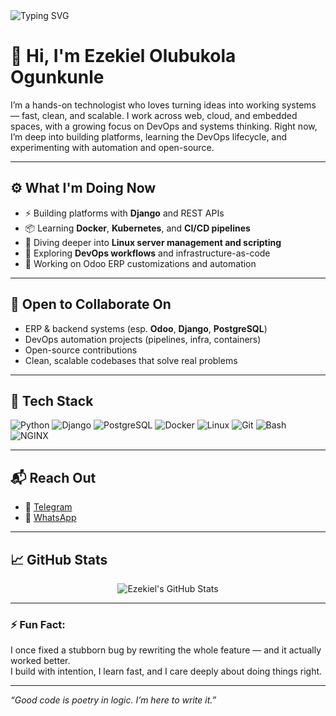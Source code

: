 <!-- Banner -->
<img src="https://readme-typing-svg.demolab.com?font=Fira+Code&weight=500&pause=1000&color=0D9276&center=true&width=435&lines=Hi+there!+I'm+Ezekiel+Ogunkunle.;I+build+software+that+just+works.;Let's+create+something+awesome+🚀" alt="Typing SVG" />

# 👋 Hi, I'm Ezekiel Olubukola Ogunkunle

I’m a hands-on technologist who loves turning ideas into working systems — fast, clean, and scalable. I work across web, cloud, and embedded spaces, with a growing focus on DevOps and systems thinking. Right now, I’m deep into building platforms, learning the DevOps lifecycle, and experimenting with automation and open-source.

---

## ⚙️ What I'm Doing Now
- ⚡ Building platforms with **Django** and REST APIs
- 📦 Learning **Docker**, **Kubernetes**, and **CI/CD pipelines**
- 🐧 Diving deeper into **Linux server management and scripting**
- 🔄 Exploring **DevOps workflows** and infrastructure-as-code
- 🧠 Working on Odoo ERP customizations and automation

---

## 🤝 Open to Collaborate On
- ERP & backend systems (esp. **Odoo**, **Django**, **PostgreSQL**)
- DevOps automation projects (pipelines, infra, containers)
- Open-source contributions
- Clean, scalable codebases that solve real problems

---

## 🧰 Tech Stack
![Python](https://img.shields.io/badge/Python-3670A0?style=for-the-badge&logo=python&logoColor=ffdd54)
![Django](https://img.shields.io/badge/Django-092E20?style=for-the-badge&logo=django&logoColor=white)
![PostgreSQL](https://img.shields.io/badge/PostgreSQL-316192?style=for-the-badge&logo=postgresql&logoColor=white)
![Docker](https://img.shields.io/badge/Docker-0db7ed?style=for-the-badge&logo=docker&logoColor=white)
![Linux](https://img.shields.io/badge/Linux-FCC624?style=for-the-badge&logo=linux&logoColor=black)
![Git](https://img.shields.io/badge/Git-F05032?style=for-the-badge&logo=git&logoColor=white)
![Bash](https://img.shields.io/badge/Bash-121011?style=for-the-badge&logo=gnu-bash&logoColor=white)
![NGINX](https://img.shields.io/badge/Nginx-009639?style=for-the-badge&logo=nginx&logoColor=white)

---

## 📬 Reach Out
- 💬 [Telegram](https://t.me/bukeze)
- 💬 [WhatsApp](https://wa.me/2347034579571?text=I%20am%20_your%20name._%20Got%20your%20link%20from%20your%20GitHub)

---

## 📈 GitHub Stats
<p align="center">
  <img src="https://github-readme-stats.vercel.app/api?username=bukeze&show_icons=true&theme=radical" alt="Ezekiel's GitHub Stats" />
</p>

---

### ⚡ Fun Fact:
I once fixed a stubborn bug by rewriting the whole feature — and it actually worked better.  
I build with intention, I learn fast, and I care deeply about doing things right.

---

_“Good code is poetry in logic. I’m here to write it.”_